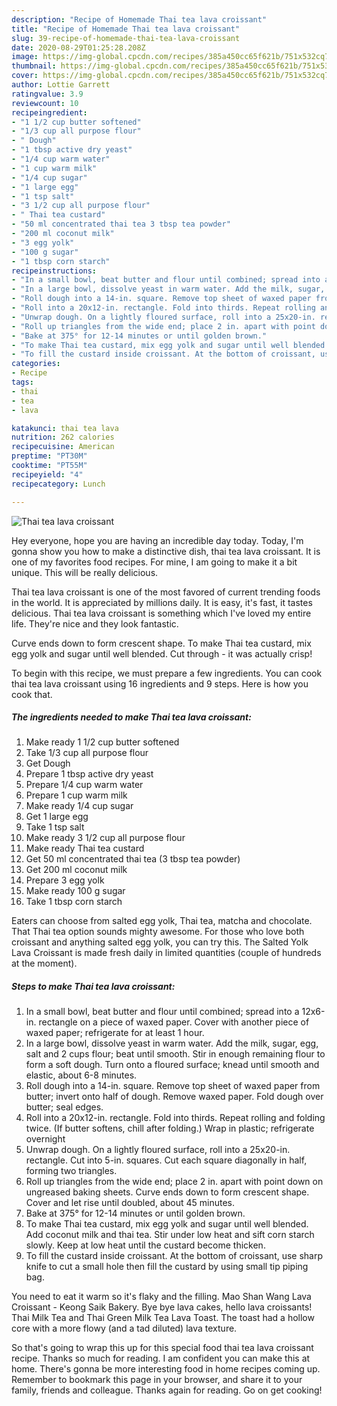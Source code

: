 ```yaml
---
description: "Recipe of Homemade Thai tea lava croissant"
title: "Recipe of Homemade Thai tea lava croissant"
slug: 39-recipe-of-homemade-thai-tea-lava-croissant
date: 2020-08-29T01:25:28.208Z
image: https://img-global.cpcdn.com/recipes/385a450cc65f621b/751x532cq70/thai-tea-lava-croissant-recipe-main-photo.jpg
thumbnail: https://img-global.cpcdn.com/recipes/385a450cc65f621b/751x532cq70/thai-tea-lava-croissant-recipe-main-photo.jpg
cover: https://img-global.cpcdn.com/recipes/385a450cc65f621b/751x532cq70/thai-tea-lava-croissant-recipe-main-photo.jpg
author: Lottie Garrett
ratingvalue: 3.9
reviewcount: 10
recipeingredient:
- "1 1/2 cup butter softened"
- "1/3 cup all purpose flour"
- " Dough"
- "1 tbsp active dry yeast"
- "1/4 cup warm water"
- "1 cup warm milk"
- "1/4 cup sugar"
- "1 large egg"
- "1 tsp salt"
- "3 1/2 cup all purpose flour"
- " Thai tea custard"
- "50 ml concentrated thai tea 3 tbsp tea powder"
- "200 ml coconut milk"
- "3 egg yolk"
- "100 g sugar"
- "1 tbsp corn starch"
recipeinstructions:
- "In a small bowl, beat butter and flour until combined; spread into a 12x6-in. rectangle on a piece of waxed paper. Cover with another piece of waxed paper; refrigerate for at least 1 hour."
- "In a large bowl, dissolve yeast in warm water. Add the milk, sugar, egg, salt and 2 cups flour; beat until smooth. Stir in enough remaining flour to form a soft dough. Turn onto a floured surface; knead until smooth and elastic, about 6-8 minutes."
- "Roll dough into a 14-in. square. Remove top sheet of waxed paper from butter; invert onto half of dough. Remove waxed paper. Fold dough over butter; seal edges."
- "Roll into a 20x12-in. rectangle. Fold into thirds. Repeat rolling and folding twice. (If butter softens, chill after folding.) Wrap in plastic; refrigerate overnight"
- "Unwrap dough. On a lightly floured surface, roll into a 25x20-in. rectangle. Cut into 5-in. squares. Cut each square diagonally in half, forming two triangles."
- "Roll up triangles from the wide end; place 2 in. apart with point down on ungreased baking sheets. Curve ends down to form crescent shape. Cover and let rise until doubled, about 45 minutes."
- "Bake at 375° for 12-14 minutes or until golden brown."
- "To make Thai tea custard, mix egg yolk and sugar until well blended. Add coconut milk and thai tea. Stir under low heat and sift corn starch slowly. Keep at low heat until the custard become thicken."
- "To fill the custard inside croissant. At the bottom of croissant, use sharp knife to cut a small hole then fill the custard by using small tip piping bag."
categories:
- Recipe
tags:
- thai
- tea
- lava

katakunci: thai tea lava 
nutrition: 262 calories
recipecuisine: American
preptime: "PT30M"
cooktime: "PT55M"
recipeyield: "4"
recipecategory: Lunch

---
```



![Thai tea lava croissant](https://img-global.cpcdn.com/recipes/385a450cc65f621b/751x532cq70/thai-tea-lava-croissant-recipe-main-photo.jpg)

Hey everyone, hope you are having an incredible day today. Today, I'm gonna show you how to make a distinctive dish, thai tea lava croissant. It is one of my favorites food recipes. For mine, I am going to make it a bit unique. This will be really delicious.

Thai tea lava croissant is one of the most favored of current trending foods in the world. It is appreciated by millions daily. It is easy, it's fast, it tastes delicious. Thai tea lava croissant is something which I've loved my entire life. They're nice and they look fantastic.

Curve ends down to form crescent shape. To make Thai tea custard, mix egg yolk and sugar until well blended. Cut through - it was actually crisp!


To begin with this recipe, we must prepare a few ingredients. You can cook thai tea lava croissant using 16 ingredients and 9 steps. Here is how you cook that.

<!--inarticleads1-->

##### The ingredients needed to make Thai tea lava croissant:

1. Make ready 1 1/2 cup butter softened
1. Take 1/3 cup all purpose flour
1. Get  Dough
1. Prepare 1 tbsp active dry yeast
1. Prepare 1/4 cup warm water
1. Prepare 1 cup warm milk
1. Make ready 1/4 cup sugar
1. Get 1 large egg
1. Take 1 tsp salt
1. Make ready 3 1/2 cup all purpose flour
1. Make ready  Thai tea custard
1. Get 50 ml concentrated thai tea (3 tbsp tea powder)
1. Get 200 ml coconut milk
1. Prepare 3 egg yolk
1. Make ready 100 g sugar
1. Take 1 tbsp corn starch


Eaters can choose from salted egg yolk, Thai tea, matcha and chocolate. That Thai tea option sounds mighty awesome. For those who love both croissant and anything salted egg yolk, you can try this. The Salted Yolk Lava Croissant is made fresh daily in limited quantities (couple of hundreds at the moment). 

<!--inarticleads2-->

##### Steps to make Thai tea lava croissant:

1. In a small bowl, beat butter and flour until combined; spread into a 12x6-in. rectangle on a piece of waxed paper. Cover with another piece of waxed paper; refrigerate for at least 1 hour.
1. In a large bowl, dissolve yeast in warm water. Add the milk, sugar, egg, salt and 2 cups flour; beat until smooth. Stir in enough remaining flour to form a soft dough. Turn onto a floured surface; knead until smooth and elastic, about 6-8 minutes.
1. Roll dough into a 14-in. square. Remove top sheet of waxed paper from butter; invert onto half of dough. Remove waxed paper. Fold dough over butter; seal edges.
1. Roll into a 20x12-in. rectangle. Fold into thirds. Repeat rolling and folding twice. (If butter softens, chill after folding.) Wrap in plastic; refrigerate overnight
1. Unwrap dough. On a lightly floured surface, roll into a 25x20-in. rectangle. Cut into 5-in. squares. Cut each square diagonally in half, forming two triangles.
1. Roll up triangles from the wide end; place 2 in. apart with point down on ungreased baking sheets. Curve ends down to form crescent shape. Cover and let rise until doubled, about 45 minutes.
1. Bake at 375° for 12-14 minutes or until golden brown.
1. To make Thai tea custard, mix egg yolk and sugar until well blended. Add coconut milk and thai tea. Stir under low heat and sift corn starch slowly. Keep at low heat until the custard become thicken.
1. To fill the custard inside croissant. At the bottom of croissant, use sharp knife to cut a small hole then fill the custard by using small tip piping bag.


You need to eat it warm so it&#39;s flaky and the filling. Mao Shan Wang Lava Croissant - Keong Saik Bakery. Bye bye lava cakes, hello lava croissants! Thai Milk Tea and Thai Green Milk Tea Lava Toast. The toast had a hollow core with a more flowy (and a tad diluted) lava texture. 

So that's going to wrap this up for this special food thai tea lava croissant recipe. Thanks so much for reading. I am confident you can make this at home. There's gonna be more interesting food in home recipes coming up. Remember to bookmark this page in your browser, and share it to your family, friends and colleague. Thanks again for reading. Go on get cooking!
